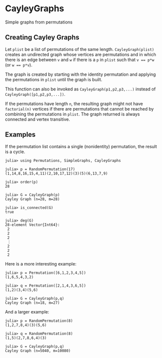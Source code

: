 # CayleyGraphs
Simple graphs from permutations

## Creating Cayley Graphs

Let `plist` be a list of permutations of the same length. `CayleyGraph(plist)`
creates an undirected graph whose vertices are permutations and in which 
there is an edge between `v` and `w` if there is a `p` in `plist` such that
`v == p*w` (or `w == p*v`). 

The graph is created by starting with the identity permutation and applying
the permutations in `plist` until the graph is built. 

This function can also be invoked as `CayleyGraph(p1,p2,p3,...)` instead of
`CayleyGraph([p1,p2,p3,...])`.

If the permutations have length `n`, the resulting graph might not have 
`factorial(n)` vertices if there are permutations that cannot be reached 
by combining the permutations in `plist`. The graph returned 
is always connected and vertex transitive. 

## Examples

If the permutation list contains a single (nonidentity)
permutation, the result is a cycle. 

```
julia> using Permutations, SimpleGraphs, CayleyGraphs

julia> p = RandomPermutation(17)
(1,14,8,16,15,4,11)(2,10,17,12)(3)(5)(6,13,7,9)

julia> order(p)
28

julia> G = CayleyGraph(p)
Cayley Graph (n=28, m=28)

julia> is_connected(G)
true

julia> deg(G)
28-element Vector{Int64}:
 2
 2
 2
 ⋮
 2
 2
 2
```

Here is a more interesting example:
```
julia> p = Permutation([6,1,2,3,4,5])
(1,6,5,4,3,2)

julia> q = Permutation([2,1,4,3,6,5])
(1,2)(3,4)(5,6)

julia> G = CayleyGraph(p,q)
Cayley Graph (n=18, m=27)
```

And a larger example:
```
julia> p = RandomPermutation(8)
(1,2,7,8,4)(3)(5,6)

julia> q = RandomPermutation(8)
(1,5)(2,7,8,6,4)(3)

julia> G = CayleyGraph(p,q)
Cayley Graph (n=5040, m=10080)
```
